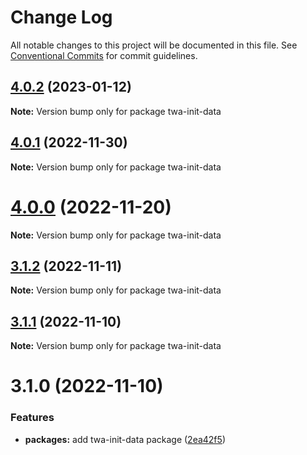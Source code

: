 # Change Log

All notable changes to this project will be documented in this file.
See [Conventional Commits](https://conventionalcommits.org) for commit guidelines.

## [4.0.2](https://github.com/Telegram-Web-Apps/twa/compare/twa-init-data@4.0.1...twa-init-data@4.0.2) (2023-01-12)

**Note:** Version bump only for package twa-init-data





## [4.0.1](https://github.com/Telegram-Web-Apps/twa/compare/twa-init-data@4.0.0...twa-init-data@4.0.1) (2022-11-30)

**Note:** Version bump only for package twa-init-data





# [4.0.0](https://github.com/Telegram-Web-Apps/twa/compare/twa-init-data@3.1.2...twa-init-data@4.0.0) (2022-11-20)

**Note:** Version bump only for package twa-init-data





## [3.1.2](https://github.com/Telegram-Web-Apps/twa/compare/twa-init-data@3.1.1...twa-init-data@3.1.2) (2022-11-11)

**Note:** Version bump only for package twa-init-data





## [3.1.1](https://github.com/Telegram-Web-Apps/twa/compare/twa-init-data@3.1.0...twa-init-data@3.1.1) (2022-11-10)

**Note:** Version bump only for package twa-init-data





# 3.1.0 (2022-11-10)


### Features

* **packages:** add twa-init-data package ([2ea42f5](https://github.com/Telegram-Web-Apps/sdk/commit/2ea42f53b21b1ec002529f450db1bc128c1e3ed1))
